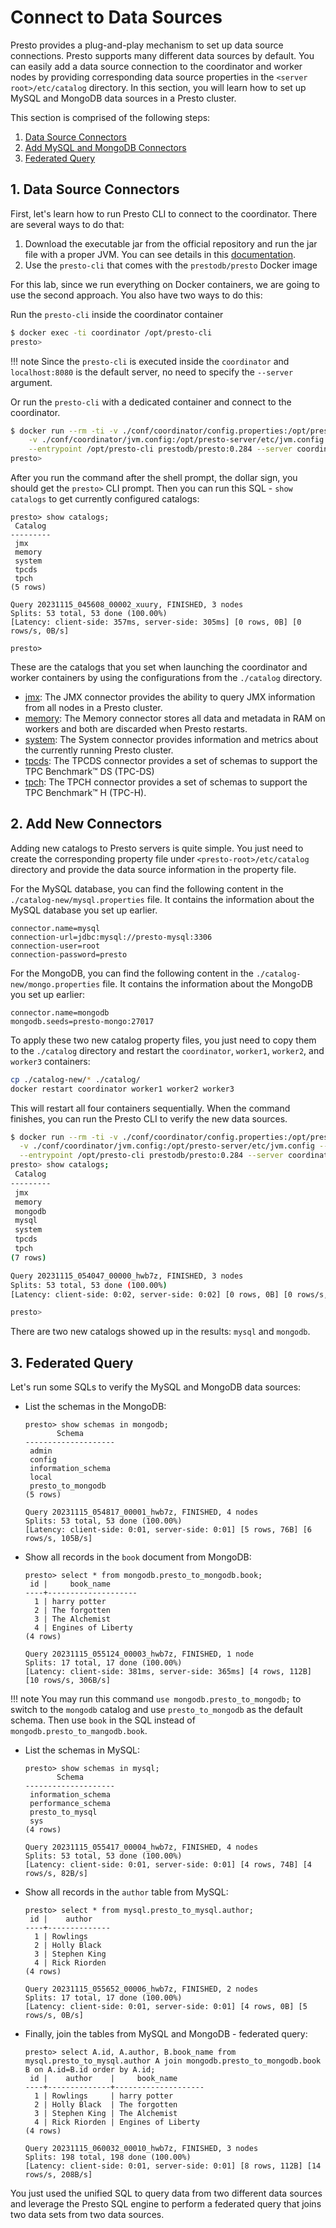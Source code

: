 # Connect to Data Sources

Presto provides a plug-and-play mechanism to set up data source connections. Presto supports many different data sources by default.
You can easily add a data source connection to the coordinator and worker nodes by providing corresponding data source properties in
the `<server root>/etc/catalog` directory. In this section, you will learn how to set up MySQL and MongoDB data sources in a Presto
cluster.

This section is comprised of the following steps:

1. [Data Source Connectors](#1-data-source-connectors)
1. [Add MySQL and MongoDB Connectors](#2-add-new-connectors)
1. [Federated Query](#3-federated-query)

## 1. Data Source Connectors

First, let's learn how to run Presto CLI to connect to the coordinator. There are several ways to do that:

1. Download the executable jar from the official repository and run the jar file with a proper JVM.
  You can see details in this [documentation](http://prestodb.io/docs/current/installation/cli.html#install-the-presto-cli).
1. Use the `presto-cli` that comes with the `prestodb/presto` Docker image

For this lab, since we run everything on Docker containers, we are going to use the second approach. You also have two ways
to do this:

Run the `presto-cli` inside the coordinator container
```sh
$ docker exec -ti coordinator /opt/presto-cli
presto>
```

!!! note
    Since the `presto-cli` is executed inside the `coordinator` and `localhost:8080` is the default server,
    no need to specify the `--server` argument.

Or run the `presto-cli` with a dedicated container and connect to the coordinator. 
```sh
$ docker run --rm -ti -v ./conf/coordinator/config.properties:/opt/presto-server/etc/config.properties \
    -v ./conf/coordinator/jvm.config:/opt/presto-server/etc/jvm.config --net presto_network \
    --entrypoint /opt/presto-cli prestodb/presto:0.284 --server coordinator:8080
presto>
```

After you run the command after the shell prompt, the dollar sign, you should get the `presto>` CLI prompt. Then you can run
this SQL - `show catalogs` to get currently configured catalogs:

```
presto> show catalogs;
 Catalog
---------
 jmx
 memory
 system
 tpcds
 tpch
(5 rows)

Query 20231115_045608_00002_xuury, FINISHED, 3 nodes
Splits: 53 total, 53 done (100.00%)
[Latency: client-side: 357ms, server-side: 305ms] [0 rows, 0B] [0 rows/s, 0B/s]

presto>
```

These are the catalogs that you set when launching the coordinator and worker containers by using the configurations
from the `./catalog` directory.

- [jmx](http://prestodb.io/docs/current/connector/jmx.html): The JMX connector provides the ability to query JMX
  information from all nodes in a Presto cluster.
- [memory](http://prestodb.io/docs/current/connector/memory.html): The Memory connector stores all data and metadata
  in RAM on workers and both are discarded when Presto restarts.
- [system](http://prestodb.io/docs/current/connector/system.html): The System connector provides information and
  metrics about the currently running Presto cluster.
- [tpcds](http://prestodb.io/docs/current/connector/tpcds.html): The TPCDS connector provides a set of schemas
  to support the TPC Benchmark™ DS (TPC-DS)
- [tpch](http://prestodb.io/docs/current/connector/tpch.html): The TPCH connector provides a set of schemas to
  support the TPC Benchmark™ H (TPC-H). 


## 2. Add New Connectors

Adding new catalogs to Presto servers is quite simple. You just need to create the corresponding property file under
`<presto-root>/etc/catalog` directory and provide the data source information in the property file.

For the MySQL database, you can find the following content in the `./catalog-new/mysql.properties` file. It contains
the information about the MySQL database you set up earlier.

```
connector.name=mysql
connection-url=jdbc:mysql://presto-mysql:3306
connection-user=root
connection-password=presto
```


For the MongoDB, you can find the following content in the `./catalog-new/mongo.properties` file. It contains
the information about the MongoDB you set up earlier:

```
connector.name=mongodb
mongodb.seeds=presto-mongo:27017
```

To apply these two new catalog property files, you just need to copy them to the `./catalog` directory and restart the
`coordinator`, `worker1`, `worker2`, and `worker3` containers:

```sh
cp ./catalog-new/* ./catalog/
docker restart coordinator worker1 worker2 worker3
```

This will restart all four containers sequentially. When the command finishes, you can run the Presto CLI to verify the
new data sources.

```sh
$ docker run --rm -ti -v ./conf/coordinator/config.properties:/opt/presto-server/etc/config.properties \
  -v ./conf/coordinator/jvm.config:/opt/presto-server/etc/jvm.config --net presto_network \
  --entrypoint /opt/presto-cli prestodb/presto:0.284 --server coordinator:8080
presto> show catalogs;
 Catalog
---------
 jmx
 memory
 mongodb
 mysql
 system
 tpcds
 tpch
(7 rows)

Query 20231115_054047_00000_hwb7z, FINISHED, 3 nodes
Splits: 53 total, 53 done (100.00%)
[Latency: client-side: 0:02, server-side: 0:02] [0 rows, 0B] [0 rows/s, 0B/s]

presto>
```

There are two new catalogs showed up in the results: `mysql` and `mongodb`. 

## 3. Federated Query

Let's run some SQLs to verify the MySQL and MongoDB data sources:

- List the schemas in the MongoDB:
  ```
  presto> show schemas in mongodb;
         Schema
  --------------------
   admin
   config
   information_schema
   local
   presto_to_mongodb
  (5 rows)

  Query 20231115_054817_00001_hwb7z, FINISHED, 4 nodes
  Splits: 53 total, 53 done (100.00%)
  [Latency: client-side: 0:01, server-side: 0:01] [5 rows, 76B] [6 rows/s, 105B/s]
  ```
- Show all records in the `book` document from MongoDB:
  ```
  presto> select * from mongodb.presto_to_mongodb.book;
   id |     book_name
  ----+--------------------
    1 | harry potter
    2 | The forgotten
    3 | The Alchemist
    4 | Engines of Liberty
  (4 rows)

  Query 20231115_055124_00003_hwb7z, FINISHED, 1 node
  Splits: 17 total, 17 done (100.00%)
  [Latency: client-side: 381ms, server-side: 365ms] [4 rows, 112B] [10 rows/s, 306B/s]
  ```
!!! note
    You may run this command `use mongodb.presto_to_mongodb;` to switch to the `mongodb` catalog
    and use `presto_to_mongodb` as the default schema. Then use `book` in the SQL instead of
    `mongodb.presto_to_mangodb.book`.
- List the schemas in MySQL:
  ```
  presto> show schemas in mysql;
         Schema
  --------------------
   information_schema
   performance_schema
   presto_to_mysql
   sys
  (4 rows)

  Query 20231115_055417_00004_hwb7z, FINISHED, 4 nodes
  Splits: 53 total, 53 done (100.00%)
  [Latency: client-side: 0:01, server-side: 0:01] [4 rows, 74B] [4 rows/s, 82B/s]
  ```
- Show all records in the `author` table from MySQL:
  ```
  presto> select * from mysql.presto_to_mysql.author;
   id |    author
  ----+--------------
    1 | Rowlings
    2 | Holly Black
    3 | Stephen King
    4 | Rick Riorden
  (4 rows)

  Query 20231115_055652_00006_hwb7z, FINISHED, 2 nodes
  Splits: 17 total, 17 done (100.00%)
  [Latency: client-side: 0:01, server-side: 0:01] [4 rows, 0B] [5 rows/s, 0B/s]
  ```
- Finally, join the tables from MySQL and MongoDB - federated query:
  ```
  presto> select A.id, A.author, B.book_name from mysql.presto_to_mysql.author A join mongodb.presto_to_mongodb.book B on A.id=B.id order by A.id;
   id |    author    |     book_name
  ----+--------------+--------------------
    1 | Rowlings     | harry potter
    2 | Holly Black  | The forgotten
    3 | Stephen King | The Alchemist
    4 | Rick Riorden | Engines of Liberty
  (4 rows)

  Query 20231115_060032_00010_hwb7z, FINISHED, 3 nodes
  Splits: 198 total, 198 done (100.00%)
  [Latency: client-side: 0:01, server-side: 0:01] [8 rows, 112B] [14 rows/s, 208B/s]
  ```

You just used the unified SQL to query data from two different data sources and leverage the Presto SQL engine to perform a federated query
that joins two data sets from two data sources.